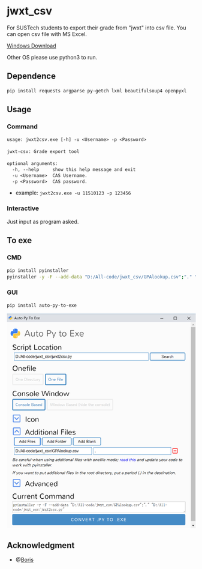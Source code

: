 # jwxt_csv

For SUSTech students to export their grade from "jwxt" into csv file. You can open csv file with MS Excel.

[Windows Download](https://github.com/liziwl/jwxt_csv/releases)

Other OS please use python3 to run.

## Dependence

```bash
pip install requests argparse py-getch lxml beautifulsoup4 openpyxl
```

## Usage

### Command

```
usage: jwxt2csv.exe [-h] -u <Username> -p <Password>

jwxt-csv: Grade export tool

optional arguments:
  -h, --help     show this help message and exit
  -u <Username>  CAS Username.
  -p <Password>  CAS password.
```

* example: `jwxt2csv.exe -u 11510123 -p 123456`

### Interactive

Just input as program asked.

## To exe

### CMD

```bash
pip install pyinstaller
pyinstaller -y -F --add-data "D:/All-code/jwxt_csv/GPAlookup.csv";"." "D:/All-code/jwxt_csv/jwxt2csv.py"
```

### GUI

```bash
pip install auto-py-to-exe
```

![](./gui.png)

## Acknowledgment

* @[Boris](https://github.com/BorisChenCZY)
